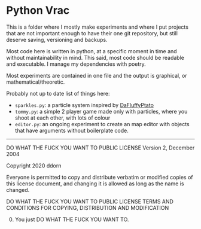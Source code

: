 # Python Vrac

This is a folder where I mostly make experiments
and where I put projects that are not important enough
to have their one git repository, but still deserve 
saving, versioning and backups.

Most code here is written in python, at a specific moment
in time and without maintainability in mind. This said,
most code should be readable and executable. 
I manage my dependencies with poetry.

Most experiments are contained in one file and the output
is graphical, or mathematical/theoretic.


Probably not up to date list of things here:
 - `sparkles.py`: a particle system inspired by [DaFluffyPtato](https://youtu.be/wNMRq_uoWM0)
 - `tommy.py`: a simple 2 player game made only with particles, where you shoot at each other, with lots of colour
 - `editor.py`: an ongoing experiment to create an map editor with objects that have arguments without boilerplate code.

---
DO WHAT THE FUCK YOU WANT TO PUBLIC LICENSE
        Version 2, December 2004

Copyright 2020 ddorn

Everyone is permitted to copy and distribute verbatim or modified
copies of this license document, and changing it is allowed as long
as the name is changed.

   DO WHAT THE FUCK YOU WANT TO PUBLIC LICENSE
TERMS AND CONDITIONS FOR COPYING, DISTRIBUTION AND MODIFICATION

 0. You just DO WHAT THE FUCK YOU WANT TO.

